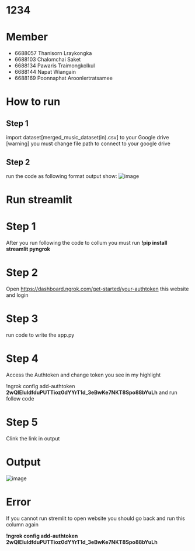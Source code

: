 # 1234
# Member
- 6688057  Thanisorn	 Lraykongka
- 6688103  Chalomchai 	Saket
- 6688134  Pawaris 		Traimongkolkul
- 6688144  Napat 		Wiangain
- 6688169  Poonnaphat 	Aroonlertratsamee

# How to run

## Step 1
import dataset[merged_music_dataset(in).csv] to your Google drive [warning] you must change file path to connect to your google drive

## Step 2 
run the code as following format
output show: ![image](https://github.com/user-attachments/assets/0e906cce-7764-466e-806d-42f7eeed73c2)

# Run streamlit

# Step 1
After you run following the code to collum you must run 
**!pip install streamlit pyngrok**

# Step 2
Open https://dashboard.ngrok.com/get-started/your-authtoken  this website and login

# Step 3
run code to write the app.py

# Step 4
Access the Authtoken and change token you see in my highlight

!ngrok config add-authtoken **2wQlEIuIdfduPUTTioz0dYYrT1d_3eBwKe7NKT8Spo88bYuLh** and run follow code

# Step 5
Clink the link in output

# Output
![image](https://github.com/user-attachments/assets/7706d462-8435-4592-b20f-c9e012545db4)

# Error

If you cannot run stremlit to open website you should go back and run this column again

**!ngrok config add-authtoken 2wQlEIuIdfduPUTTioz0dYYrT1d_3eBwKe7NKT8Spo88bYuLh**


